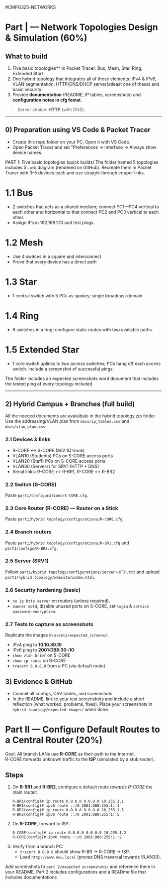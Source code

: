 #CMPG325-NETWORKS
# Part | — Network Topologies Design & Simulation (60%)

## What to build
1. Five basic topologies** in Packet Tracer: Bus, Mesh, Star, Ring, Extended Start 
2. One hybrid topology that integrates all of these elements: IPv4 & IPv6, VLAN segmentation, HTTP/DNS/DHCP server(atleast one of these) and basic security.
3. Provide **documentation** (README, IP tables, screenshots) and **configuration notes in cfg fomat**.
> Server choice: **HTTP** (with DNS).

----

## 0) Preparation using VS Code & Packet Tracer
- Create this repo folder on your PC, Open it with VS Code.
- Open Packet Tracer and set "Preferences → Interface → Always show device names.


PART 1: Five basic topologies (quick builds)
The folder named 5 topologies includes 5 `.ptk` diagram (rendered on GitHub).
Recreate them in Packet Tracer with 3–5 devices each and use straight‑through copper links.

# 1.1 Bus
- 2 switches that acts as a shared medium; connect PC1—PC4 vertical to each other  and horizontal to that connect PC2 and PC3 vertical to each other.
- Assign IPs in 192.168.1.10 and test pings.

# 1.2 Mesh
- Use 4 switces in a square and interconnect
- Prove that every device has a direct path

# 1.3 Star
- 1 central switch with 5 PCs as spokes; single broadcast domain.

# 1.4 Ring
- 6 switches in a ring; configure static routes with two available paths.

# 1.5 Extended Star
- 1 core switch uplinks to two access switches; PCs hang off each access switch.
  Include a screenshot of successful pings.

The folder includes an expected screenshots word document that includes the tested ping of every topology included

---

## 2) Hybrid Campus + Branches (full build)
All the needed documents are avalaibale in the hybrid topology zip folder
Use the addressing/VLAN plan from `docs/ip_tables.csv` and `docs/vlan_plan.csv`.

### 2.1 Devices & links
- R-CORE ↔ S-CORE (802.1Q trunk)
- VLAN10 (Students) PCs on S-CORE access ports
- VLAN20 (Staff) PCs on S-CORE access ports
- VLAN30 (Servers) for SRV1 (HTTP + DNS)
- Serial links: R-CORE ↔ R-BR1, R-CORE ↔ R-BR2

### 2.2 Switch (S-CORE)
Paste `part1/configurations/S-CORE.cfg`.

### 2.3 Core Router (R-CORE) — Router on a Stick
Paste `part1/hybrid topology/configurations/R-CORE.cfg`.

### 2.4 Branch routers
Paste `part1/hybrid topology/configurations/R-BR1.cfg` and `part1/configs/R-BR2.cfg`.

### 2.5 Server (SRV1)
Follow `part1/hybrid topology/configurations/Server-HTTP.txt` and upload `part1/hybrid topology/website/index.html`.

### 2.6 Security hardening (basic)
- `no ip http server` on routers (unless required).
- `banner motd`, disable unused ports on S-CORE, set `login` & `service password-encryption`.

### 2.7 Tests to capture as screenshots
Replicate the images in `assets/expected_screens/`:
- IPv4 ping to **10.10.30.10**
- IPv6 ping to **2001:DB8:30::10**
- `show vlan brief` on S-CORE
- `show ip route` on R-CORE
- `tracert 8.8.8.8` from a PC (via default route)

## 3) Evidence & GitHub
- Commit all configs, CSV tables, and screenshots.
- In the README, link to your test screenshots and include a short reflection (what worked, problems, fixes).
Place your screenshots in `hybrid topology/expected images/` when done.


# Part II — Configure Default Routes to a Central Router (20%)

Goal: All branch LANs use **R-CORE** as their path to the Internet.  
R-CORE forwards unknown traffic to the **ISP** (simulated by a stub router).

## Steps
1. On **R-BR1** and **R-BR2**, configure a default route *towards R-CORE* the main router:
   ```
   R-BR1(config)# ip route 0.0.0.0 0.0.0.0 10.255.1.1
   R-BR1(config)# ipv6 route ::/0 2001:DB8:255:1::1
   R-BR2(config)# ip route 0.0.0.0 0.0.0.0 10.255.1.5
   R-BR2(config)# ipv6 route ::/0 2001:DB8:255:1::5
   ```
2. On **R-CORE**, forward to ISP:
   ```
   R-CORE(config)# ip route 0.0.0.0 0.0.0.0 10.255.1.2
   R-CORE(config)# ipv6 route ::/0 2001:DB8:255:1::2
   ```
3. Verify from a branch PC:
   - `tracert 8.8.8.8` should show R-BR → R-CORE → ISP.
   - Load `http://www.nwu.local` (proves DNS traversal towards VLAN30).

Add screenshots to `part 2/expected screenshots/` and reference them in your README.
Part 2 includes configurations and a READme file that includes documentations


